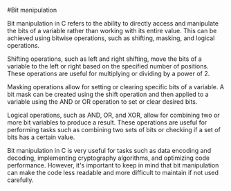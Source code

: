 #Bit manipulation

Bit manipulation in C refers to the ability to directly access and manipulate the bits of a variable rather than working with its entire value. This can be achieved using bitwise operations, such as shifting, masking, and logical operations.

Shifting operations, such as left and right shifting, move the bits of a variable to the left or right based on the specified number of positions. These operations are useful for multiplying or dividing by a power of 2.

Masking operations allow for setting or clearing specific bits of a variable. A bit mask can be created using the shift operation and then applied to a variable using the AND or OR operation to set or clear desired bits.

Logical operations, such as AND, OR, and XOR, allow for combining two or more bit variables to produce a result. These operations are useful for performing tasks such as combining two sets of bits or checking if a set of bits has a certain value.

Bit manipulation in C is very useful for tasks such as data encoding and decoding, implementing cryptography algorithms, and optimizing code performance. However, it's important to keep in mind that bit manipulation can make the code less readable and more difficult to maintain if not used carefully.
